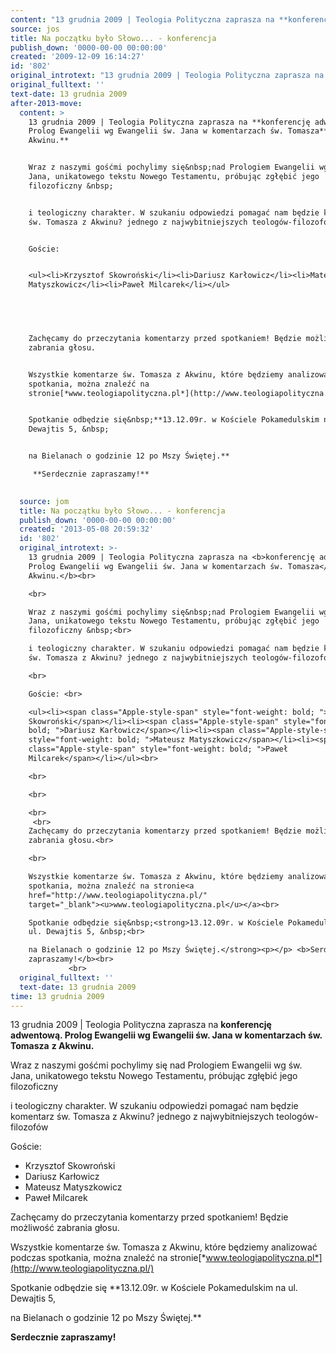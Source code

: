 ```yaml
---
content: "13 grudnia 2009 | Teologia Polityczna zaprasza na **konferencję adwentową. Prolog Ewangelii wg Ewangelii św. Jana w komentarzach św. Tomasza** **z Akwinu.**\n\nWraz z naszymi gośćmi pochylimy się&nbsp;nad Prologiem Ewangelii wg św. Jana, unikatowego tekstu Nowego Testamentu, próbując zgłębić jego filozoficzny &nbsp;\n\ni teologiczny charakter. W szukaniu odpowiedzi pomagać nam będzie komentarz św. Tomasza z Akwinu? jednego z najwybitniejszych teologów-filozofów \n\nGoście: \n\n<ul><li>Krzysztof Skowroński</li><li>Dariusz Karłowicz</li><li>Mateusz Matyszkowicz</li><li>Paweł Milcarek</li></ul>\n\n\n\n \n\nZachęcamy do przeczytania komentarzy przed spotkaniem! Będzie możliwość zabrania głosu.\n\nWszystkie komentarze św. Tomasza z Akwinu, które będziemy analizować podczas spotkania, można znaleźć na stronie[*www.teologiapolityczna.pl*](http://www.teologiapolityczna.pl/)\n\nSpotkanie odbędzie się&nbsp;**13.12.09r. w Kościele Pokamedulskim na ul. Dewajtis 5, &nbsp;\n\nna Bielanach o godzinie 12 po Mszy Świętej.**\n\n **Serdecznie zapraszamy!**\n\n         \n\n\n<!--CONTENT FROM OLD SERVER (jos before 2013): 13 grudnia 2009 | Teologia Polityczna zaprasza na **konferencję adwentową. Prolog Ewangelii wg Ewangelii św. Jana w komentarzach św. Tomasza** **z Akwinu.**\n\r\n\n\r\nWraz z naszymi gośćmi pochylimy się&nbsp;nad Prologiem Ewangelii wg św. Jana, unikatowego tekstu Nowego Testamentu, próbując zgłębić jego filozoficzny &nbsp;\n\r\ni teologiczny charakter. W szukaniu odpowiedzi pomagać nam będzie komentarz św. Tomasza z Akwinu? jednego z najwybitniejszych teologów-filozofów \n\r\n\n\r\nGoście: \n\r\n<ul><li>Krzysztof Skowroński</li><li>Dariusz Karłowicz</li><li>Mateusz Matyszkowicz</li><li>Paweł Milcarek</li></ul>\n\r\n\n\r\n\n\r\n\n\r\n \n\r\nZachęcamy do przeczytania komentarzy przed spotkaniem! Będzie możliwość zabrania głosu.\n\r\n\n\r\nWszystkie komentarze św. Tomasza z Akwinu, które będziemy analizować podczas spotkania, można znaleźć na stronie[*www.teologiapolityczna.pl*](http://www.teologiapolityczna.pl/)\n\r\nSpotkanie odbędzie się&nbsp;**13.12.09r. w Kościele Pokamedulskim na ul. Dewajtis 5, &nbsp;\n\r\nna Bielanach o godzinie 12 po Mszy Świętej.**\n\n **Serdecznie zapraszamy!**\n\r\n         \n\r\n         \n-->"
source: jos
title: Na początku było Słowo... - konferencja
publish_down: '0000-00-00 00:00:00'
created: '2009-12-09 16:14:27'
id: '802'
original_introtext: "13 grudnia 2009 | Teologia Polityczna zaprasza na <b>konferencję adwentową. Prolog Ewangelii wg Ewangelii św. Jana w komentarzach św. Tomasza</b> <b>z Akwinu.</b><br>\r\n<br>\r\nWraz z naszymi gośćmi pochylimy się&nbsp;nad Prologiem Ewangelii wg św. Jana, unikatowego tekstu Nowego Testamentu, próbując zgłębić jego filozoficzny &nbsp;<br>\r\ni teologiczny charakter. W szukaniu odpowiedzi pomagać nam będzie komentarz św. Tomasza z Akwinu? jednego z najwybitniejszych teologów-filozofów <br>\r\n<br>\r\nGoście: <br>\r\n<ul><li><span class=\"Apple-style-span\" style=\"font-weight: bold; \">Krzysztof Skowroński</span></li><li><span class=\"Apple-style-span\" style=\"font-weight: bold; \">Dariusz Karłowicz</span></li><li><span class=\"Apple-style-span\" style=\"font-weight: bold; \">Mateusz Matyszkowicz</span></li><li><span class=\"Apple-style-span\" style=\"font-weight: bold; \">Paweł Milcarek</span></li></ul><br>\r\n<br>\r\n<br>\r\n<br>\r\n <br>\r\nZachęcamy do przeczytania komentarzy przed spotkaniem! Będzie możliwość zabrania głosu.<br>\r\n<br>\r\nWszystkie komentarze św. Tomasza z Akwinu, które będziemy analizować podczas spotkania, można znaleźć na stronie<a href=\"http://www.teologiapolityczna.pl/\" target=\"_blank\"><u>www.teologiapolityczna.pl</u></a><br>\r\nSpotkanie odbędzie się&nbsp;<strong>13.12.09r. w Kościele Pokamedulskim na ul. Dewajtis 5, &nbsp;<br>\r\nna Bielanach o godzinie 12 po Mszy Świętej.</strong><p></p> <b>Serdecznie zapraszamy!</b><br>\r\n         <br>\r\n         "
original_fulltext: ''
text-date: 13 grudnia 2009
after-2013-move:
  content: >
    13 grudnia 2009 | Teologia Polityczna zaprasza na **konferencję adwentową.
    Prolog Ewangelii wg Ewangelii św. Jana w komentarzach św. Tomasza** **z
    Akwinu.**


    Wraz z naszymi gośćmi pochylimy się&nbsp;nad Prologiem Ewangelii wg św.
    Jana, unikatowego tekstu Nowego Testamentu, próbując zgłębić jego
    filozoficzny &nbsp;


    i teologiczny charakter. W szukaniu odpowiedzi pomagać nam będzie komentarz
    św. Tomasza z Akwinu? jednego z najwybitniejszych teologów-filozofów 


    Goście: 


    <ul><li>Krzysztof Skowroński</li><li>Dariusz Karłowicz</li><li>Mateusz
    Matyszkowicz</li><li>Paweł Milcarek</li></ul>



     

    Zachęcamy do przeczytania komentarzy przed spotkaniem! Będzie możliwość
    zabrania głosu.


    Wszystkie komentarze św. Tomasza z Akwinu, które będziemy analizować podczas
    spotkania, można znaleźć na
    stronie[*www.teologiapolityczna.pl*](http://www.teologiapolityczna.pl/)


    Spotkanie odbędzie się&nbsp;**13.12.09r. w Kościele Pokamedulskim na ul.
    Dewajtis 5, &nbsp;


    na Bielanach o godzinie 12 po Mszy Świętej.**

     **Serdecznie zapraszamy!**

             
  source: jom
  title: Na początku było Słowo... - konferencja
  publish_down: '0000-00-00 00:00:00'
  created: '2013-05-08 20:59:32'
  id: '802'
  original_introtext: >-
    13 grudnia 2009 | Teologia Polityczna zaprasza na <b>konferencję adwentową.
    Prolog Ewangelii wg Ewangelii św. Jana w komentarzach św. Tomasza</b> <b>z
    Akwinu.</b><br>

    <br>

    Wraz z naszymi gośćmi pochylimy się&nbsp;nad Prologiem Ewangelii wg św.
    Jana, unikatowego tekstu Nowego Testamentu, próbując zgłębić jego
    filozoficzny &nbsp;<br>

    i teologiczny charakter. W szukaniu odpowiedzi pomagać nam będzie komentarz
    św. Tomasza z Akwinu? jednego z najwybitniejszych teologów-filozofów <br>

    <br>

    Goście: <br>

    <ul><li><span class="Apple-style-span" style="font-weight: bold; ">Krzysztof
    Skowroński</span></li><li><span class="Apple-style-span" style="font-weight:
    bold; ">Dariusz Karłowicz</span></li><li><span class="Apple-style-span"
    style="font-weight: bold; ">Mateusz Matyszkowicz</span></li><li><span
    class="Apple-style-span" style="font-weight: bold; ">Paweł
    Milcarek</span></li></ul><br>

    <br>

    <br>

    <br>
     <br>
    Zachęcamy do przeczytania komentarzy przed spotkaniem! Będzie możliwość
    zabrania głosu.<br>

    <br>

    Wszystkie komentarze św. Tomasza z Akwinu, które będziemy analizować podczas
    spotkania, można znaleźć na stronie<a
    href="http://www.teologiapolityczna.pl/"
    target="_blank"><u>www.teologiapolityczna.pl</u></a><br>

    Spotkanie odbędzie się&nbsp;<strong>13.12.09r. w Kościele Pokamedulskim na
    ul. Dewajtis 5, &nbsp;<br>

    na Bielanach o godzinie 12 po Mszy Świętej.</strong><p></p> <b>Serdecznie
    zapraszamy!</b><br>
             <br>
  original_fulltext: ''
  text-date: 13 grudnia 2009
time: 13 grudnia 2009
---
```

13 grudnia 2009 | Teologia Polityczna zaprasza na **konferencję adwentową. Prolog Ewangelii wg Ewangelii św. Jana w komentarzach św. Tomasza** **z Akwinu.**

Wraz z naszymi gośćmi pochylimy się&nbsp;nad Prologiem Ewangelii wg św. Jana, unikatowego tekstu Nowego Testamentu, próbując zgłębić jego filozoficzny &nbsp;

i teologiczny charakter. W szukaniu odpowiedzi pomagać nam będzie komentarz św. Tomasza z Akwinu? jednego z najwybitniejszych teologów-filozofów 

Goście: 

<ul><li>Krzysztof Skowroński</li><li>Dariusz Karłowicz</li><li>Mateusz Matyszkowicz</li><li>Paweł Milcarek</li></ul>



 

Zachęcamy do przeczytania komentarzy przed spotkaniem! Będzie możliwość zabrania głosu.

Wszystkie komentarze św. Tomasza z Akwinu, które będziemy analizować podczas spotkania, można znaleźć na stronie[*www.teologiapolityczna.pl*](http://www.teologiapolityczna.pl/)

Spotkanie odbędzie się&nbsp;**13.12.09r. w Kościele Pokamedulskim na ul. Dewajtis 5, &nbsp;

na Bielanach o godzinie 12 po Mszy Świętej.**

 **Serdecznie zapraszamy!**

         


<!--CONTENT FROM OLD SERVER (jos before 2013): 13 grudnia 2009 | Teologia Polityczna zaprasza na **konferencję adwentową. Prolog Ewangelii wg Ewangelii św. Jana w komentarzach św. Tomasza** **z Akwinu.**



Wraz z naszymi gośćmi pochylimy się&nbsp;nad Prologiem Ewangelii wg św. Jana, unikatowego tekstu Nowego Testamentu, próbując zgłębić jego filozoficzny &nbsp;

i teologiczny charakter. W szukaniu odpowiedzi pomagać nam będzie komentarz św. Tomasza z Akwinu? jednego z najwybitniejszych teologów-filozofów 



Goście: 

<ul><li>Krzysztof Skowroński</li><li>Dariusz Karłowicz</li><li>Mateusz Matyszkowicz</li><li>Paweł Milcarek</li></ul>







 

Zachęcamy do przeczytania komentarzy przed spotkaniem! Będzie możliwość zabrania głosu.



Wszystkie komentarze św. Tomasza z Akwinu, które będziemy analizować podczas spotkania, można znaleźć na stronie[*www.teologiapolityczna.pl*](http://www.teologiapolityczna.pl/)

Spotkanie odbędzie się&nbsp;**13.12.09r. w Kościele Pokamedulskim na ul. Dewajtis 5, &nbsp;

na Bielanach o godzinie 12 po Mszy Świętej.**

 **Serdecznie zapraszamy!**

         

         
-->

<!--{{json:{"created_date":"2009-12-09 16:14:27","publish_down":"0000-00-00 00:00:00","id":"802"}}}-->